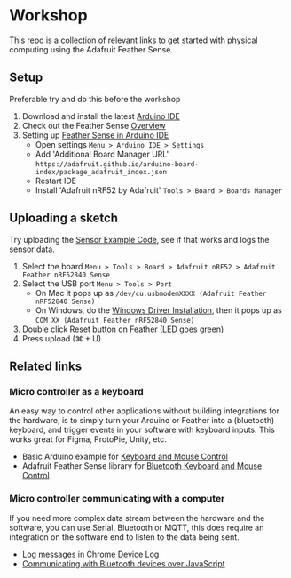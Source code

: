 # Workshop

This repo is a collection of relevant links to get started with physical computing using the Adafruit Feather Sense.

## Setup

Preferable try and do this before the workshop
1. Download and install the latest [Arduino IDE](https://www.arduino.cc/en/software/#ide)
2. Check out the Feather Sense [Overview](https://learn.adafruit.com/adafruit-feather-sense)
3. Setting up [Feather Sense in Arduino IDE](https://learn.adafruit.com/adafruit-feather-sense/arduino-support-setup)
    * Open settings `Menu > Arduino IDE > Settings`
    * Add 'Additional Board Manager URL' `https://adafruit.github.io/arduino-board-index/package_adafruit_index.json`
    * Restart IDE
    * Install 'Adafruit nRF52 by Adafruit' `Tools > Board > Boards Manager`

## Uploading a sketch
Try uploading the [Sensor Example Code](https://github.com/kayvandenaker/workshop/blob/6e428bb045ee6cdecae2fe74137074747b868f5b/feather%20sense%20examples/all_sensors/all_sensors.ino), see if that works and logs the sensor data.
1. Select the board `Menu > Tools > Board > Adafruit nRF52 > Adafruit Feather nRF52840 Sense`
2. Select the USB port `Menu > Tools > Port`
     * On Mac it pops up as `/dev/cu.usbmodemXXXX (Adafruit Feather nRF52840 Sense)`
     * On Windows, do the [Windows Driver Installation](https://learn.adafruit.com/adafruit-arduino-ide-setup/windows-driver-installation), then it pops up as `COM XX (Adafruit Feather nRF52840 Sense)`
3. Double click Reset button on Feather (LED goes green)
4. Press upload (⌘ + U)

## Related links

### Micro controller as a keyboard

An easy way to control other applications without building integrations for the hardware, is to simply turn your Arduino or Feather into a (bluetooth) keyboard, and trigger events in your software with keyboard inputs. This works great for Figma, ProtoPie, Unity, etc. 
* Basic Arduino example for [Keyboard and Mouse Control](https://docs.arduino.cc/built-in-examples/usb/KeyboardAndMouseControl) 
* Adafruit Feather Sense library for [Bluetooth Keyboard and Mouse Control](https://github.com/cyborg5/BLE52_Mouse_and_Keyboard)


### Micro controller communicating with a computer
If you need more complex data stream between the hardware and the software, you can use Serial, Bluetooth or MQTT, this does require an integration on the software end to listen to the data being sent.
* Log messages in Chrome [Device Log](chrome://device-log/?refresh=2)
* [Communicating with Bluetooth devices over JavaScript](https://developer.chrome.com/docs/capabilities/bluetooth)
